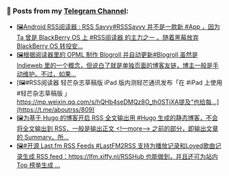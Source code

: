 ### 📰 Posts from my [Telegram Channel](https://t.me/s/aboutrss):
<!-- BLOG-POST-LIST:START -->
- [🖼Android RSS阅读器 : RSS Savvy#RSSSavvy 并不是一款新 #App ，因为 Ta 曾是 BlackBerry OS 上 #RSS阅读器 的主力之一 。随着黑莓放弃 BlackBerry OS 转投安...](https://t.me/aboutrss/811)
- [🖼根据阅读器里的 OPML 制作 Blogroll 并自动更新#Blogroll 虽然是 Indieweb 里的一个概念，但说白了就是单独页面的博客友链，博主一般是手动维护。不过，如果...](https://t.me/aboutrss/810)
- [🖼#RSS阅读器 轻芒杂志草稿版 iPad 版内测轻芒通讯发布「在 #iPad 上使用 #轻芒杂志草稿版 」https://mp.weixin.qq.com/s/hQHb4seDMQz8O_th0STjXA提及“也给每...](https://t.me/aboutrss/809)
- [🖼为基于 Hugo 的博客开启 RSS 全文输出用 #Hugo 生成的静态博客，不会将全文输出到 RSS，一般是输出正文 <!—more—> 之前的部分，即输出文章的 Summary。所...](https://t.me/aboutrss/808)
- [🖼#开源 Last.fm RSS Feeds #LastFM2RSS 支持为播放记录和Loved歌曲记录生成 RSS feed：https://lfm.xiffy.nl/RSSHub 也能做到，并且还可为站内 Top 榜单生成 ...](https://t.me/aboutrss/807)
<!-- BLOG-POST-LIST:END -->

<!--
**AboutRSS/AboutRSS** is a ✨ _special_ ✨ repository because its `README.md` (this file) appears on your GitHub profile.

Here are some ideas to get you started:

- 🔭 I’m currently working on ...
- 🌱 I’m currently learning ...
- 👯 I’m looking to collaborate on ...
- 🤔 I’m looking for help with ...
- 💬 Ask me about ...
- 📫 How to reach me: ...
- 😄 Pronouns: ...
- ⚡ Fun fact: ...
-->

